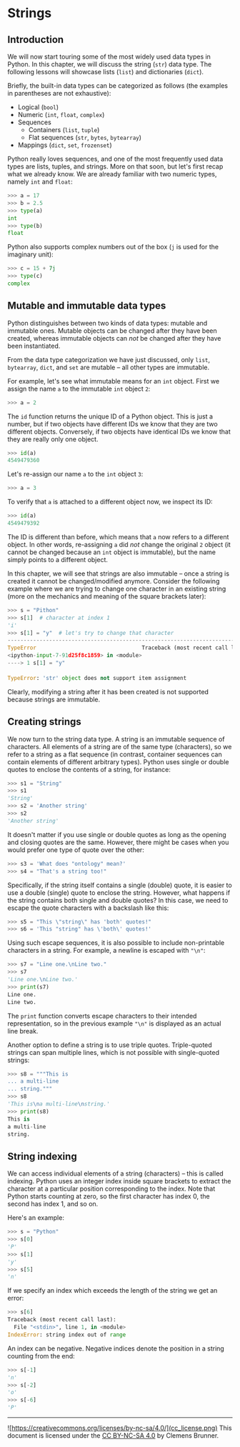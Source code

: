 Strings
=======
Introduction
------------
We will now start touring some of the most widely used data types in Python. In this chapter, we will discuss the string (`str`) data type. The following lessons will showcase lists (`list`) and dictionaries (`dict`).

Briefly, the built-in data types can be categorized as follows (the examples in parentheses are not exhaustive):

- Logical (`bool`)
- Numeric (`int`, `float`, `complex`)
- Sequences
  - Containers (`list`, `tuple`)
  - Flat sequences (`str`, `bytes`, `bytearray`)
- Mappings (`dict`, `set`, `frozenset`)

Python really loves sequences, and one of the most frequently used data types are lists, tuples, and strings. More on that soon, but let's first recap what we already know. We are already familiar with two numeric types, namely `int` and `float`:

```python
>>> a = 17
>>> b = 2.5
>>> type(a)
int
>>> type(b)
float
```

Python also supports complex numbers out of the box (`j` is used for the imaginary unit):

```python
>>> c = 15 + 7j
>>> type(c)
complex
```

Mutable and immutable data types
--------------------------------
Python distinguishes between two kinds of data types: mutable and immutable ones. Mutable objects can be changed after they have been created, whereas immutable objects can *not* be changed after they have been instantiated.

From the data type categorization we have just discussed, only `list`, `bytearray`, `dict`, and `set` are mutable &ndash; all other types are immutable.

For example, let's see what immutable means for an `int` object. First we assign the name `a` to the immutable `int` object `2`:

```python
>>> a = 2
```

The `id` function returns the unique ID of a Python object. This is just a number, but if two objects have different IDs we know that they are two different objects. Conversely, if two objects have identical IDs we know that they are really only one object.

```python
>>> id(a)
4549479360
```

Let's re-assign our name `a` to the `int` object `3`:

```python
>>> a = 3
```

To verify that `a` is attached to a different object now, we inspect its ID:

```python
>>> id(a)
4549479392
```

The ID is different than before, which means that `a` now refers to a different object. In other words, re-assigning `a` did *not* change the original `2` object (it cannot be changed because an `int` object is immutable), but the name simply points to a different object.

In this chapter, we will see that strings are also immutable &ndash; once a string is created it cannot be changed/modified anymore. Consider the following example where we are trying to change one character in an existing string (more on the mechanics and meaning of the square brackets later):

```python
>>> s = "Pithon"
>>> s[1]  # character at index 1
'i'
>>> s[1] = "y"  # let's try to change that character
---------------------------------------------------------------------------
TypeError                                 Traceback (most recent call last)
<ipython-input-7-91d25f8c1859> in <module>
----> 1 s[1] = "y"

TypeError: 'str' object does not support item assignment
```

Clearly, modifying a string after it has been created is not supported because strings are immutable.

Creating strings
----------------
We now turn to the string data type. A string is an immutable sequence of characters. All elements of a string are of the same type (characters), so we refer to a string as a flat sequence (in contrast, container sequences can contain elements of different arbitrary types). Python uses single or double quotes to enclose the contents of a string, for instance:

```python
>>> s1 = "String"
>>> s1
'String'
>>> s2 = 'Another string'
>>> s2
'Another string'
```

It doesn't matter if you use single or double quotes as long as the opening and closing quotes are the same. However, there might be cases when you would prefer one type of quote over the other:

```python
>>> s3 = 'What does "ontology" mean?'
>>> s4 = "That's a string too!"
```

Specifically, if the string itself contains a single (double) quote, it is easier to use a double (single) quote to enclose the string. However, what happens if the string contains both single and double quotes? In this case, we need to escape the quote characters with a backslash like this:

```python
>>> s5 = "This \"string\" has 'both' quotes!"
>>> s6 = 'This "string" has \'both\' quotes!'
```

Using such escape sequences, it is also possible to include non-printable characters in a string. For example, a newline is escaped with `"\n"`:

```python
>>> s7 = "Line one.\nLine two."
>>> s7
'Line one.\nLine two.'
>>> print(s7)
Line one.
Line two.
```

The `print` function converts escape characters to their intended representation, so in the previous example `"\n"` is displayed as an actual line break.

Another option to define a string is to use triple quotes. Triple-quoted strings can span multiple lines, which is not possible with single-quoted strings:

```python
>>> s8 = """This is
... a multi-line
... string."""
>>> s8
'This is\na multi-line\nstring.'
>>> print(s8)
This is
a multi-line
string.
```

String indexing
---------------
We can access individual elements of a string (characters) &ndash; this is called indexing. Python uses an integer index inside square brackets to extract the character at a particular position corresponding to the index. Note that Python starts counting at zero, so the first character has index 0, the second has index 1, and so on.

Here's an example:

```python
>>> s = "Python"
>>> s[0]
'P'
>>> s[1]
'y'
>>> s[5]
'n'
```

If we specify an index which exceeds the length of the string we get an error:

```python
>>> s[6]
Traceback (most recent call last):
  File "<stdin>", line 1, in <module>
IndexError: string index out of range
```

An index can be negative. Negative indices denote the position in a string counting from the end:

```python
>>> s[-1]
'n'
>>> s[-2]
'o'
>>> s[-6]
'P'
```

---
![https://creativecommons.org/licenses/by-nc-sa/4.0/](cc_license.png) This document is licensed under the [CC BY-NC-SA 4.0](https://creativecommons.org/licenses/by-nc-sa/4.0/) by Clemens Brunner.